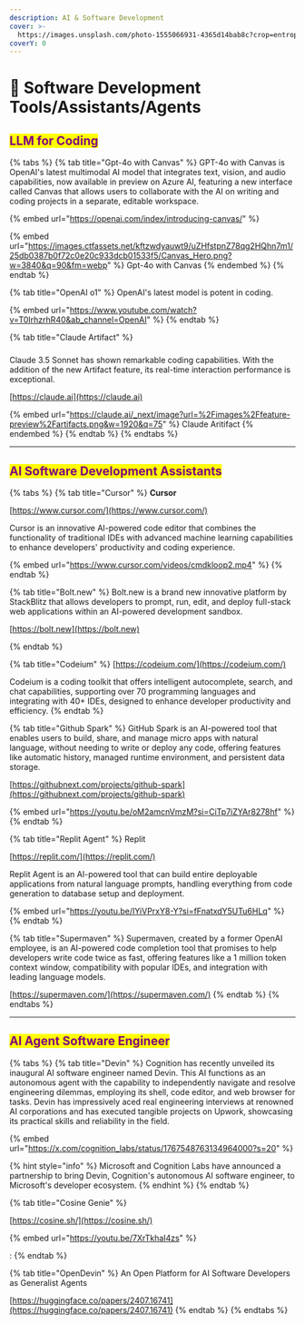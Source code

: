 ```yaml
---
description: AI & Software Development
cover: >-
  https://images.unsplash.com/photo-1555066931-4365d14bab8c?crop=entropy&cs=srgb&fm=jpg&ixid=M3wxOTcwMjR8MHwxfHNlYXJjaHw0fHxjb2Rpbmd8ZW58MHx8fHwxNzE4NjAwNTU4fDA&ixlib=rb-4.0.3&q=85
coverY: 0
---
```


# 💽 Software Development Tools/Assistants/Agents

## <mark style="color:purple;">LLM for Coding</mark>

{% tabs %}
{% tab title="Gpt-4o with Canvas" %}
GPT-4o with Canvas is OpenAI's latest multimodal AI model that integrates text, vision, and audio capabilities, now available in preview on Azure AI, featuring a new interface called Canvas that allows users to collaborate with the AI on writing and coding projects in a separate, editable workspace.

{% embed url="https://openai.com/index/introducing-canvas/" %}

{% embed url="https://images.ctfassets.net/kftzwdyauwt9/uZHfstpnZ78qg2HQhn7m1/25db0387b0f72c0e20c933dcb01533f5/Canvas_Hero.png?w=3840&q=90&fm=webp" %}
Gpt-4o with Canvas
{% endembed %}
{% endtab %}

{% tab title="OpenAI o1" %}
OpenAI's latest model is potent in coding.

{% embed url="https://www.youtube.com/watch?v=T0IrhzrhR40&ab_channel=OpenAI" %}
{% endtab %}

{% tab title="Claude Artifact" %}
###

Claude 3.5 Sonnet has shown remarkable coding capabilities. With the addition of the new Artifact feature, its real-time interaction performance is exceptional.

[https://claude.ai](https://claude.ai)

{% embed url="https://claude.ai/_next/image?url=%2Fimages%2Ffeature-preview%2Fartifacts.png&w=1920&q=75" %}
Claude Aritifact
{% endembed %}
{% endtab %}
{% endtabs %}



***

## <mark style="color:purple;">AI Software Development Assistants</mark>

{% tabs %}
{% tab title="Cursor" %}
**Cursor**

[https://www.cursor.com/](https://www.cursor.com/)

Cursor is an innovative AI-powered code editor that combines the functionality of traditional IDEs with advanced machine learning capabilities to enhance developers' productivity and coding experience.

{% embed url="https://www.cursor.com/videos/cmdkloop2.mp4" %}
{% endtab %}

{% tab title="Bolt.new" %}
Bolt.new is a brand new innovative platform by StackBlitz that allows developers to prompt, run, edit, and deploy full-stack web applications within an AI-powered development sandbox.

[https://bolt.new](https://bolt.new)


{% endtab %}

{% tab title="Codeium" %}
[https://codeium.com/](https://codeium.com/)

Codeium is a coding toolkit that offers intelligent autocomplete, search, and chat capabilities, supporting over 70 programming languages and integrating with 40+ IDEs, designed to enhance developer productivity and efficiency.
{% endtab %}

{% tab title="Github Spark" %}
GitHub Spark is an AI-powered tool that enables users to build, share, and manage micro apps with natural language, without needing to write or deploy any code, offering features like automatic history, managed runtime environment, and persistent data storage.

[https://githubnext.com/projects/github-spark](https://githubnext.com/projects/github-spark)

{% embed url="https://youtu.be/oM2amcnVmzM?si=CiTp7iZYAr8278hf" %}
{% endtab %}

{% tab title="Replit Agent" %}
Replit

[https://replit.com/](https://replit.com/)

Replit Agent is an AI-powered tool that can build entire deployable applications from natural language prompts, handling everything from code generation to database setup and deployment.&#x20;

{% embed url="https://youtu.be/IYiVPrxY8-Y?si=fFnatxdY5UTu6HLq" %}
{% endtab %}

{% tab title="Supermaven" %}
Supermaven, created by a former OpenAI employee, is an AI-powered code completion tool that promises to help developers write code twice as fast, offering features like a 1 million token context window, compatibility with popular IDEs, and integration with leading language models.

[https://supermaven.com/](https://supermaven.com/)
{% endtab %}
{% endtabs %}



***

## <mark style="color:purple;">AI Agent Software Engineer</mark>

{% tabs %}
{% tab title="Devin" %}
Cognition has recently unveiled its inaugural AI software engineer named Devin. This AI functions as an autonomous agent with the capability to independently navigate and resolve engineering dilemmas, employing its shell, code editor, and web browser for tasks. Devin has impressively aced real engineering interviews at renowned AI corporations and has executed tangible projects on Upwork, showcasing its practical skills and reliability in the field.

{% embed url="https://x.com/cognition_labs/status/1767548763134964000?s=20" %}

{% hint style="info" %}
Microsoft and Cognition Labs have announced a partnership to bring Devin, Cognition's autonomous AI software engineer, to Microsoft's developer ecosystem.
{% endhint %}
{% endtab %}

{% tab title="Cosine Genie" %}


[https://cosine.sh/](https://cosine.sh/)

{% embed url="https://youtu.be/7XrTkhaI4zs" %}

:&#x20;
{% endtab %}

{% tab title="OpenDevin" %}
An Open Platform for AI Software Developers as Generalist Agents

[https://huggingface.co/papers/2407.16741](https://huggingface.co/papers/2407.16741)
{% endtab %}
{% endtabs %}





